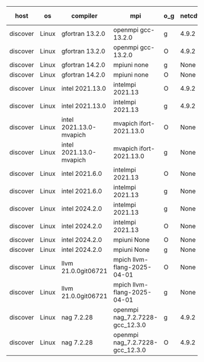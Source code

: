 

| host     | os       | compiler                              | mpi                      | o_g        | netcdf        | build       | u_pass          | u_fail          | s_pass            | s_fail            | e_pass             | e_fail             | nuopc_pass       | nuopc_fail       | artifacts link          |
|----------|----------|---------------------------------------|--------------------------|------------|---------------|-------------|-----------------|-----------------|-------------------|-------------------|--------------------|--------------------|------------------|------------------|-------------------------|
| discover | Linux | gfortran 13.2.0 | openmpi gcc-13.2.0  | g | 4.9.2  | PASS | None | None | None | None | None | None | None | None | <a href="https://github.com/esmf-org/esmf-test-artifacts/tree/b057b26eb16d63f5537054dc43a0908541d12123/develop/gfortran/13.2.0/g/openmpi/gcc-13.2.0" target="_blank">b057b26</a> | 
| discover | Linux | gfortran 13.2.0 | openmpi gcc-13.2.0  | O | 4.9.2  | PASS | None | None | None | None | None | None | None | None | <a href="https://github.com/esmf-org/esmf-test-artifacts/tree/06e902515312db56abe0314fe5c0bb80327c8ca3/develop/gfortran/13.2.0/O/openmpi/gcc-13.2.0" target="_blank">06e9025</a> | 
| discover | Linux | gfortran 14.2.0 | mpiuni none  | g | None  | PASS | None | None | None | None | None | None | None | None | <a href="https://github.com/esmf-org/esmf-test-artifacts/tree/203722f37a2494def6dab7174ba00ef4707c8614/develop/gfortran/14.2.0/g/mpiuni/none" target="_blank">203722f</a> | 
| discover | Linux | gfortran 14.2.0 | mpiuni none  | O | None  | PASS | None | None | None | None | None | None | None | None | <a href="https://github.com/esmf-org/esmf-test-artifacts/tree/6957e13d9180b1216361cbb32f7f6486080b2974/develop/gfortran/14.2.0/O/mpiuni/none" target="_blank">6957e13</a> | 
| discover | Linux | intel 2021.13.0 | intelmpi 2021.13  | O | 4.9.2  | PASS | None | None | None | None | None | None | None | None | <a href="https://github.com/esmf-org/esmf-test-artifacts/tree/6e31b4ffdc34e96461ee334ef30d3ed84ae347ea/develop/intel/2021.13.0/O/intelmpi/2021.13" target="_blank">6e31b4f</a> | 
| discover | Linux | intel 2021.13.0 | intelmpi 2021.13  | g | 4.9.2  | PASS | None | None | None | None | None | None | None | None | <a href="https://github.com/esmf-org/esmf-test-artifacts/tree/ef5fe88857463f43466b1b561d4aa3d034b990c5/develop/intel/2021.13.0/g/intelmpi/2021.13" target="_blank">ef5fe88</a> | 
| discover | Linux | intel 2021.13.0-mvapich | mvapich ifort-2021.13.0  | O | None  | PASS | None | None | None | None | None | None | None | None | <a href="https://github.com/esmf-org/esmf-test-artifacts/tree/1b19f1c7f5e29c29f9e3bccdb81ff7ccabd977eb/develop/intel/2021.13.0-mvapich/O/mvapich/ifort-2021.13.0" target="_blank">1b19f1c</a> | 
| discover | Linux | intel 2021.13.0-mvapich | mvapich ifort-2021.13.0  | g | None  | PASS | None | None | None | None | None | None | None | None | <a href="https://github.com/esmf-org/esmf-test-artifacts/tree/1cd5d896dba6342cf0ee88b592eadf446ae142c4/develop/intel/2021.13.0-mvapich/g/mvapich/ifort-2021.13.0" target="_blank">1cd5d89</a> | 
| discover | Linux | intel 2021.6.0 | intelmpi 2021.13  | O | None  | PASS | None | None | None | None | None | None | None | None | <a href="https://github.com/esmf-org/esmf-test-artifacts/tree/79360359527b7159919a53c33a01eb00c0fdad24/develop/intel/2021.6.0/O/intelmpi/2021.13" target="_blank">7936035</a> | 
| discover | Linux | intel 2021.6.0 | intelmpi 2021.13  | g | None  | PASS | None | None | None | None | None | None | None | None | <a href="https://github.com/esmf-org/esmf-test-artifacts/tree/e74dcd769ef2128b1a8f20dfda1fbd00f8fc0a0b/develop/intel/2021.6.0/g/intelmpi/2021.13" target="_blank">e74dcd7</a> | 
| discover | Linux | intel 2024.2.0 | intelmpi 2021.13  | g | None  | PASS | None | None | None | None | None | None | None | None | <a href="https://github.com/esmf-org/esmf-test-artifacts/tree/1c22c309bbaf62926c61ec3e4f308d0802579f02/develop/intel/2024.2.0/g/intelmpi/2021.13" target="_blank">1c22c30</a> | 
| discover | Linux | intel 2024.2.0 | intelmpi 2021.13  | O | None  | PASS | None | None | None | None | None | None | None | None | <a href="https://github.com/esmf-org/esmf-test-artifacts/tree/efddec32fe607e84cb9bc07921a710e5cfcaa9e7/develop/intel/2024.2.0/O/intelmpi/2021.13" target="_blank">efddec3</a> | 
| discover | Linux | intel 2024.2.0 | mpiuni None  | O | None  | PASS | None | None | None | None | None | None | None | None | <a href="https://github.com/esmf-org/esmf-test-artifacts/tree/bdddd22e704776342b4b1534394731a3849e9886/develop/intel/2024.2.0/O/mpiuni/None" target="_blank">bdddd22</a> | 
| discover | Linux | intel 2024.2.0 | mpiuni None  | g | None  | PASS | None | None | None | None | None | None | None | None | <a href="https://github.com/esmf-org/esmf-test-artifacts/tree/22490a60b9ebff3cf74731b95dbb2cdb7da36de1/develop/intel/2024.2.0/g/mpiuni/None" target="_blank">22490a6</a> | 
| discover | Linux | llvm 21.0.0git06721 | mpich llvm-flang-2025-04-01  | O | None  | PASS | None | None | None | None | None | None | None | None | <a href="https://github.com/esmf-org/esmf-test-artifacts/tree/47de2db770e23b41a2968f247d11c91f8872bbe9/develop/llvm/21.0.0git06721/O/mpich/llvm-flang-2025-04-01" target="_blank">47de2db</a> | 
| discover | Linux | llvm 21.0.0git06721 | mpich llvm-flang-2025-04-01  | g | None  | PASS | None | None | None | None | None | None | None | None | <a href="https://github.com/esmf-org/esmf-test-artifacts/tree/dcf28e5ef13d2b94644ade479a3aa09d9e67149f/develop/llvm/21.0.0git06721/g/mpich/llvm-flang-2025-04-01" target="_blank">dcf28e5</a> | 
| discover | Linux | nag 7.2.28 | openmpi nag_7.2.7228-gcc_12.3.0  | g | 4.9.2  | PASS | None | None | None | None | None | None | None | None | <a href="https://github.com/esmf-org/esmf-test-artifacts/tree/243ce3b0c39375901b6c4f44892b2f99e890ea47/develop/nag/7.2.28/g/openmpi/nag_7.2.7228-gcc_12.3.0" target="_blank">243ce3b</a> | 
| discover | Linux | nag 7.2.28 | openmpi nag_7.2.7228-gcc_12.3.0  | O | 4.9.2  | PASS | None | None | None | None | None | None | None | None | <a href="https://github.com/esmf-org/esmf-test-artifacts/tree/bab96b2562ac53e623611fd38f391bc51ee7064d/develop/nag/7.2.28/O/openmpi/nag_7.2.7228-gcc_12.3.0" target="_blank">bab96b2</a> | 
